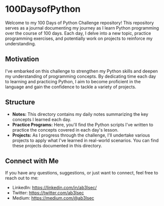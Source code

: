 # 100DaysofPython

Welcome to my 100 Days of Python Challenge repository! This repository serves as a journal documenting my journey as I learn Python programming over the course of 100 days. Each day, I delve into a new topic, practice programming exercises, and potentially work on projects to reinforce my understanding.

## Motivation
I've embarked on this challenge to strengthen my Python skills and deepen my understanding of programming concepts. By dedicating time each day to learning and practicing Python, I aim to become proficient in the language and gain the confidence to tackle a variety of projects.

## Structure
- **Notes:** This directory contains my daily notes summarizing the key concepts I learned each day.
- **Practice Programs:** Here, you'll find the Python scripts I've written to practice the concepts covered in each day's lesson.
- **Projects:** As I progress through the challenge, I'll undertake various projects to apply what I've learned in real-world scenarios. You can find these projects documented in this directory.

## Connect with Me
If you have any questions, suggestions, or just want to connect, feel free to reach out to me:
- LinkedIn: https://linkedin.com/in/ab3lsec/
- Twitter: https://twitter.com/ab3lsec
- Medium: https://medium.com/@ab3lsec



